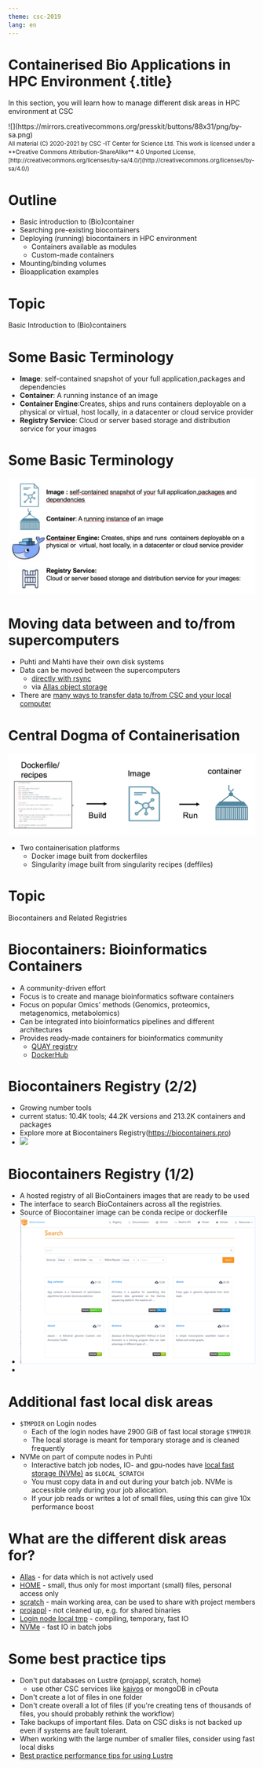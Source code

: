 ```yaml
---
theme: csc-2019
lang: en
---
```


# Containerised Bio Applications in HPC Environment {.title}
In this section, you will learn how to manage different disk areas in HPC environment at CSC

<div class="column">
![](https://mirrors.creativecommons.org/presskit/buttons/88x31/png/by-sa.png)
</div>
<div class="column">
<small>
All material (C) 2020-2021 by CSC -IT Center for Science Ltd.
This work is licensed under a **Creative Commons Attribution-ShareAlike** 4.0
Unported License, [http://creativecommons.org/licenses/by-sa/4.0/](http://creativecommons.org/licenses/by-sa/4.0/)
</small>
</div>

# Outline
- Basic introduction to (Bio)container 
- Searching pre-existing biocontainers 
- Deploying (running) biocontainers in HPC environment
   - Containers available as modules
   - Custom-made containers
- Mounting/binding volumes
- Bioapplication examples

# Topic 

Basic Introduction to (Bio)containers

# Some Basic Terminology

- **Image**: self-contained snapshot of your full application,packages and dependencies
- **Container**:  A running instance of an image
- **Container Engine**:Creates, ships and runs  containers deployable on a physical or  virtual, host locally, in a datacenter or cloud service provider
- **Registry Service**: Cloud or server based storage and distribution service for your images

# Some Basic Terminology

![](./img/terminology.png)

# Moving data between and to/from supercomputers

- Puhti and Mahti have their own disk systems
- Data can be moved between the supercomputers 
    - [directly with rsync](https://docs.csc.fi/data/moving/rsync/) 
    - via [Allas object storage](https://docs.csc.fi/data/Allas/)
- There are [many ways to transfer data to/from CSC and your local computer](https://docs.csc.fi/data/moving/)

# Central Dogma of Containerisation

![](./img/dogma.png)

- Two containerisation platforms
    - Docker image built from dockerfiles
    - Singularity image built from singularity recipes (deffiles)

# Topic 

Biocontainers and Related Registries

# Biocontainers: Bioinformatics Containers
- A community-driven effort 
- Focus is to create and manage bioinformatics software containers
- Focus on popular Omics’ methods (Genomics, proteomics, metagenomics, metabolomics)
- Can be integrated into bioinformatics pipelines and different architectures
- Provides ready-made containers for bioinformatics community
   - [QUAY registry](https://quay.io)
   - [DockerHub](https://hub.docker.com/)


# Biocontainers Registry (2/2)

- Growing number tools
- current status: 10.4K tools; 44.2K versions and 213.2K containers and packages 
- Explore more at Biocontainers Registry(https://biocontainers.pro)
- ![](./img/biocregistry2.png)

# Biocontainers Registry (1/2)

- A hosted registry of all BioContainers images that are ready to be used 
- The interface to search BioContainers across all the registries.
- Source of Biocontainer image can be conda recipe or dockerfile
- ![](./img/bioc_home.png)
- 
# Additional fast local disk areas 

- `$TMPDIR` on Login nodes
    - Each of the login nodes have 2900 GiB of fast local storage `$TMPDIR`
    - The local storage is meant for temporary storage and is cleaned frequently
- NVMe on part of compute nodes in Puhti
    - Interactive batch job nodes, IO- and gpu-nodes have [local fast storage (NVMe)](https://docs.csc.fi/computing/running/creating-job-scripts-puhti/#local-storage) as `$LOCAL_SCRATCH`
    - You must copy data in and out during your batch job. NVMe is accessible only during your job allocation.
    - If your job reads or writes a lot of small files, using this can give 10x performance boost

# What are the different disk areas for?

- [Allas](https://docs.csc.fi/data/Allas/) - for data which is not actively used
- [HOME](https://docs.csc.fi/computing/disk/#home-directory) - small, thus only for most important (small) files, personal access only
- [scratch](https://docs.csc.fi/computing/disk/#scratch-directory) - main working area, can be used to share with project members
- [projappl](https://docs.csc.fi/computing/disk/#projappl-directory) - not cleaned up, e.g. for shared binaries 
- [Login node local tmp](https://docs.csc.fi/computing/disk/#login-nodes) - compiling, temporary, fast IO 
- [NVMe](https://docs.csc.fi/computing/running/creating-job-scripts-puhti/#local-storage) - fast IO in batch jobs

# Some best practice tips

- Don't put databases on Lustre (projappl, scratch, home) 
    - use other CSC services like [kaivos](https://docs.csc.fi/data/kaivos/overview/) or mongoDB in cPouta
- Don't create a lot of files in one folder
- Don't create overall a lot of files (if you're creating tens of thousands of files, you should probably rethink the workflow)
- Take backups of important files. Data on CSC disks is not backed up even if systems are fault tolerant.
- When working with the large number of smaller files, consider using fast local disks
- [Best practice performance tips for using Lustre](https://docs.csc.fi/computing/lustre/#best-practices)
